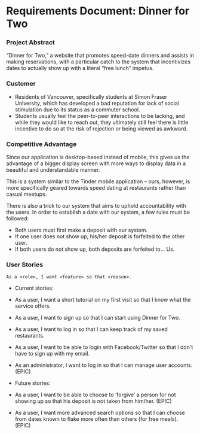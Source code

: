 # Requirements Document: Dinner for Two
### Project Abstract
“Dinner for Two,” a website that promotes speed-date dinners and assists in making reservations, with a particular catch to the system that incentivizes dates to actually show up with a literal “free lunch” impetus.

### Customer
* Residents of Vancouver, specifically students at Simon Fraser University, which has developed a bad reputation for lack of social stimulation due to its status as a commuter school.
* Students usually feel the peer-to-peer interactions to be lacking, and while they would like to reach out, they ultimately still feel there is little incentive to do so at the risk of rejection or being viewed as awkward.

### Competitive Advantage
Since our application is desktop-based instead of mobile, this gives us the advantage of a bigger display screen with more ways to display data in a beautiful and understandable manner.

This is a system similar to the Tinder mobile application – ours, however, is more specifically geared towards speed dating at restaurants rather than casual meetups.

There is also a trick to our system that aims to uphold accountability with the users. In order to establish a date with our system, a few rules must be followed:

* Both users must first make a deposit with our system.
* If one user does not show up, his/her deposit is forfeited to the other user.
* If both users do not show up, both deposits are forfeited to… Us.

### User Stories
	As a <role>, I want <feature> so that <reason>.
	
* Current stories:
 * As a user, I want a short tutorial on my first visit so that I know what the service offers.
 * As a user, I want to sign up so that I can start using Dinner for Two.
 * As a user, I want to log in so that I can keep track of my saved restaurants.
 * As a user, I want to be able to login with Facebook/Twitter so that I don't have to sign up with my email.
 * As an administrator, I want to log in so that I can manage user accounts. (EPIC)

* Future stories:
 * As a user, I want to be able to choose to ‘forgive’ a person for not showing up so that his deposit is not taken from him/her. (EPIC)
 * As a user, I want more advanced search options so that I can choose from dates known to flake more often than others (for free meals). (EPIC)
